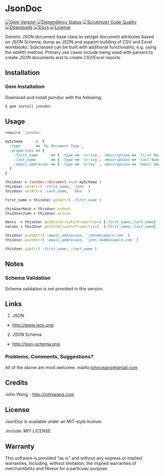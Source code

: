 JsonDoc
=======

[![Gem Version][gem-version-svg]][gem-version-link]
[![Dependency Status][dependency-status-svg]][dependency-status-link]
[![Scrutinizer Code Quality][scrutinizer-status-svg]][scrutinizer-status-link]
[![Downloads][downloads-svg]][downloads-link]
[![Docs][docs-rubydoc-svg]][docs-rubydoc-link]
[![License][license-svg]][license-link]

Generic JSON document base class to set/get document attributes based on JSON Schema, dump as JSON and support building of CSV and Excel workbooks. Subclasses can be built with additional functionality, e.g. using the setAttr method. Primary use cases include being used with parsers to create JSON documents and to create CSV/Excel reports.

## Installation

### Gem Installation

Download and install jsondoc with the following:

```sh
$ gem install jsondoc
```

## Usage

```ruby
require 'jsondoc'

mySchema      =  {
  :type       => 'My Document Type',
  :properties => {
    :first_name      => { :type => 'string', :description => 'First Name', :default => '' },
    :last_name       => { :type => 'string', :description => 'Last Name',  :default => '' },
    :email_addresses => { :type => 'array' , :description => 'Email Addresses', :default => [] }
  }
}

thisUser = JsonDoc::Document.new( mySchema )
thisUser.setAttr( :first_name, 'John' )
thisUser.setAttr( :last_name,  'Doe'  )

first_name = thisUser.getAttr( :first_name )

thisUserHash = thisUser.asHash
thisUserJson = thisUser.asJson

descs  = thisUser.getDescArrayForProperties( [:first_name,:last_name] )
values = thisUser.getValArrayForProperties(  [:first_name,:last_name] )

thisUser.pushAttr( :email_addresses, 'john@example.com' )
thisUser.pushAttr( :email_addresses, 'john.doe@example.com' )

thisUser.cpAttr( :first_name, :last_name )
```

## Notes

### Schema Validation

Schema validation is not provided in this version.

## Links

1. JSON
  * http://www.json.org/
2. JSON Schema
  * http://json-schema.org/

### Problems, Comments, Suggestions?

All of the above are most welcome. mailto:johncwang@gmail.com

## Credits

John Wang - http://johnwang.com

## License

JsonDoc is available under an MIT-style license.

:include: MIT-LICENSE 

## Warranty

This software is provided "as is" and without any express or implied warranties, including, without limitation, the implied warranties of merchantibility and fitness for a particular purpose.

 [gem-version-svg]: https://badge.fury.io/rb/jsondoc.svg
 [gem-version-link]: http://badge.fury.io/rb/jsondoc
 [downloads-svg]: http://ruby-gem-downloads-badge.herokuapp.com/jsondoc
 [downloads-link]: https://rubygems.org/gems/jsondoc
 [dependency-status-svg]: https://gemnasium.com/grokify/jsondoc-ruby.svg
 [dependency-status-link]: https://gemnasium.com/grokify/jsondoc-ruby
 [scrutinizer-status-svg]: https://scrutinizer-ci.com/g/grokify/jsondoc-ruby/badges/quality-score.png?b=master
 [scrutinizer-status-link]: https://scrutinizer-ci.com/g/grokify/jsondoc-ruby/?branch=master
 [docs-rubydoc-svg]: https://img.shields.io/badge/docs-rubydoc-blue.svg
 [docs-rubydoc-link]: http://www.rubydoc.info/gems/jsondoc/
 [license-svg]: https://img.shields.io/badge/license-MIT-blue.svg
 [license-link]: https://github.com/grokify/jsondoc-ruby/blob/master/LICENSE.txt

